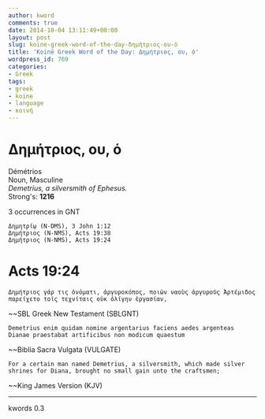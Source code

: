 ```yaml
---
author: kword
comments: true
date: 2014-10-04 13:11:49+00:00
layout: post
slug: koine-greek-word-of-the-day-δημήτριος-ου-ὁ
title: 'Koinē Greek Word of the Day: Δημήτριος, ου, ὁ'
wordpress_id: 769
categories:
- Greek
tags:
- greek
- koine
- language
- κοινή
---
```


# Δημήτριος, ου, ὁ

Démétrios  
Noun, Masculine  
*Demetrius, a silversmith of Ephesus.*  
Strong's: **1216**

3 occurrences in GNT

```text
Δημητρίῳ (N-DMS), 3 John 1:12
Δημήτριος (N-NMS), Acts 19:38
Δημήτριος (N-NMS), Acts 19:24
```

# Acts 19:24

```text
Δημήτριος γάρ τις ὀνόματι, ἀργυροκόπος, ποιῶν ναοὺς ἀργυροῦς Ἀρτέμιδος παρείχετο τοῖς τεχνίταις οὐκ ὀλίγην ἐργασίαν,
```
~~SBL Greek New Testament (SBLGNT)

```text
Demetrius enim quidam nomine argentarius faciens aedes argenteas Dianae praestabat artificibus non modicum quaestum
```
~~Biblia Sacra Vulgata (VULGATE)

```text
For a certain man named Demetrius, a silversmith, which made silver shrines for Diana, brought no small gain unto the craftsmen;
```
~~King James Version (KJV)

* * *
kwords 0.3

